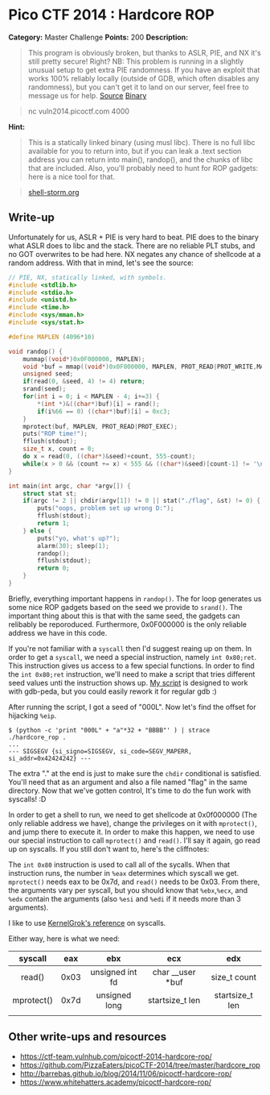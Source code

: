 # Pico CTF 2014 : Hardcore ROP

**Category:** Master Challenge
**Points:** 200
**Description:**

>This program is obviously broken, but thanks to ASLR, PIE, and NX it's still pretty secure! Right?
NB: This problem is running in a slightly unusual setup to get extra PIE randomness. If you have an exploit that works 100% reliably locally (outside of GDB, which often disables any randomness), but you can't get it to land on our server, feel free to message us for help. [Source](hardcore_rop.c) [Binary](hardcore_rop)

>nc vuln2014.picoctf.com 4000

**Hint:**
>This is a statically linked binary (using musl libc). There is no full libc available for you to return into, but if you can leak a .text section address you can return into main(), randop(), and the chunks of libc that are included. Also, you'll probably need to hunt for ROP gadgets: here is a nice tool for that.

>[shell-storm.org](http://shell-storm.org/project/ROPgadget/)

## Write-up

Unfortunately for us, ASLR + PIE is very hard to beat. PIE does to the binary
what ASLR does to libc and the stack. There are no reliable PLT stubs, and no
GOT overwrites to be had here. NX negates any chance of shellcode at a random
address.  With that in mind, let's see the source:

```C
// PIE, NX, statically linked, with symbols.
#include <stdlib.h>
#include <stdio.h>
#include <unistd.h>
#include <time.h>
#include <sys/mman.h>
#include <sys/stat.h>

#define MAPLEN (4096*10)

void randop() {
    munmap((void*)0x0F000000, MAPLEN);
    void *buf = mmap((void*)0x0F000000, MAPLEN, PROT_READ|PROT_WRITE,MAP_ANON|MAP_PRIVATE|MAP_FIXED, 0, 0);
    unsigned seed;
    if(read(0, &seed, 4) != 4) return;
    srand(seed);
    for(int i = 0; i < MAPLEN - 4; i+=3) {
        *(int *)&((char*)buf)[i] = rand();
        if(i%66 == 0) ((char*)buf)[i] = 0xc3;
    }
    mprotect(buf, MAPLEN, PROT_READ|PROT_EXEC);
    puts("ROP time!");
    fflush(stdout);
    size_t x, count = 0;
    do x = read(0, ((char*)&seed)+count, 555-count);
    while(x > 0 && (count += x) < 555 && ((char*)&seed)[count-1] != '\n');
}

int main(int argc, char *argv[]) {
    struct stat st;
    if(argc != 2 || chdir(argv[1]) != 0 || stat("./flag", &st) != 0) {
        puts("oops, problem set up wrong D:");
        fflush(stdout);
        return 1;
    } else {
        puts("yo, what's up?");
        alarm(30); sleep(1);
        randop();
        fflush(stdout);
        return 0;
    }
}
```
Briefly, everything important happens in `randop()`. The for loop generates us
some nice ROP gadgets based on the seed we provide to `srand()`. The important
thing about this is that with the same seed, the gadgets can relibably be
reporoduced. Furthermore, 0x0F000000 is the only reliable address we have in
this code.

If you're not familiar with a `syscall` then I'd suggest reaing up on them. In
order to get a `syscall`, we need a special instruction, namely `int 0x80;ret`.
This instruction gives us access to a few special functions. In order to find
the `int 0x80;ret` instruction, we'll need to make a script that tries
different seed values unti the instruction shows up. [My script](mem.py) is designed to
work with gdb-peda, but you could easily rework it for regular gdb :)

After running the script, I got a seed of "000L". Now let's find the offset for
hijacking `%eip`.

```
$ (python -c 'print "000L" + "a"*32 + "BBBB"' ) | strace ./hardcore_rop .
...
--- SIGSEGV {si_signo=SIGSEGV, si_code=SEGV_MAPERR, si_addr=0x42424242} ---
```

The extra "." at the end is just to make sure the `chdir` conditional is
satisfied. You'll need that as an argument and also a file named "flag" in the same directory.
Now that we've gotten control, It's time to do the fun work with syscalls! :D

In order to get a shell to run, we need to get shellcode at 0x0f000000 
 (The only reliable address we have), change the privileges on it with `mprotect()`,
and jump there to execute it. In order to make this happen, we need to use our
special instruction to call `mprotect()` and `read()`. I'll say it again, go
read up on syscalls. If you still don't want to, here's the cliffnotes:

The `int 0x80` instruction is used to call all of the sycalls. When that
instruction runs, the number in `%eax` determines which syscall we get.
`mprotect()` needs eax to be 0x7d, and  `read()` needs to be 0x03. From there,
the arguments vary per syscall, but you should know that `%ebx`,`%ecx`, and
`%edx` contain the arguments (also `%esi` and `%edi` if it needs more than 3
arguments).

I like to use [KernelGrok's reference](http://syscalls.kernelgrok.com/) on
syscalls.

Either way, here is what we need:


|   syscall  |  eax |       ebx       |        ecx       |       edx       |
|:----------:|:----:|:---------------:|:----------------:|:---------------:|
| read()     | 0x03 | unsigned int fd | char __user *buf |   size_t count  |
| mprotect() | 0x7d |  unsigned long  |  startsize_t len | startsize_t len |
|            |      |                 |                  |                 |

## Other write-ups and resources

* <https://ctf-team.vulnhub.com/picoctf-2014-hardcore-rop/>
* <https://github.com/PizzaEaters/picoCTF-2014/tree/master/hardcore_rop>
* <http://barrebas.github.io/blog/2014/11/06/picoctf-hardcore-rop/>
* <https://www.whitehatters.academy/picoctf-hardcore-rop/>
